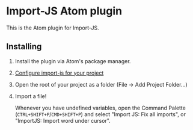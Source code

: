 # Import-JS Atom plugin

This is the Atom plugin for Import-JS.

## Installing

1. Install the plugin via Atom's package manager.

2. [Configure import-js for your
   project](https://github.com/galooshi/import-js#configuration)

3. Open the root of your project as a folder (File -> Add Project Folder…)

4. Import a file!

   Whenever you have undefined variables, open the Command Palette
   (`CTRL+SHIFT+P`/`CMD+SHIFT+P`) and select "Import JS: Fix all imports", or
   "ImportJS: Import word under cursor".
